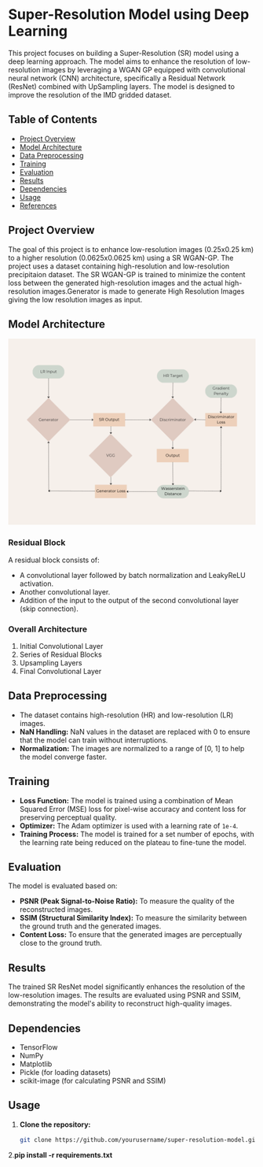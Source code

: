 # Super-Resolution Model using Deep Learning

This project focuses on building a Super-Resolution (SR) model using a deep learning approach. The model aims to enhance the resolution of low-resolution images by leveraging a WGAN GP equipped with convolutional neural network (CNN) architecture, specifically a Residual Network (ResNet) combined with UpSampling layers. The model is designed to improve the resolution of the IMD gridded dataset.

## Table of Contents
- [Project Overview](#project-overview)
- [Model Architecture](#model-architecture)
- [Data Preprocessing](#data-preprocessing)
- [Training](#training)
- [Evaluation](#evaluation)
- [Results](#results)
- [Dependencies](#dependencies)
- [Usage](#usage)
- [References](#references)

## Project Overview

The goal of this project is to enhance low-resolution images (0.25x0.25 km) to a higher resolution (0.0625x0.0625 km) using a SR WGAN-GP. The project uses a dataset containing high-resolution and low-resolution precipitaion dataset. The SR WGAN-GP is trained to minimize the content loss between the generated high-resolution images and the actual high-resolution images.Generator is made to generate High Resolution Images giving the low resolution images as input.

## Model Architecture
![Model Architecture](./Architecture_IMD.png)
### Residual Block
A residual block consists of:
- A convolutional layer followed by batch normalization and LeakyReLU activation.
- Another convolutional layer.
- Addition of the input to the output of the second convolutional layer (skip connection).

### Overall Architecture
1. Initial Convolutional Layer
2. Series of Residual Blocks
3. Upsampling Layers
4. Final Convolutional Layer

## Data Preprocessing

- The dataset contains high-resolution (HR) and low-resolution (LR) images.
- **NaN Handling:** NaN values in the dataset are replaced with 0 to ensure that the model can train without interruptions.
- **Normalization:** The images are normalized to a range of [0, 1] to help the model converge faster.

## Training

- **Loss Function:** The model is trained using a combination of Mean Squared Error (MSE) loss for pixel-wise accuracy and content loss for preserving perceptual quality.
- **Optimizer:** The Adam optimizer is used with a learning rate of `1e-4`.
- **Training Process:** The model is trained for a set number of epochs, with the learning rate being reduced on the plateau to fine-tune the model.

## Evaluation

The model is evaluated based on:
- **PSNR (Peak Signal-to-Noise Ratio):** To measure the quality of the reconstructed images.
- **SSIM (Structural Similarity Index):** To measure the similarity between the ground truth and the generated images.
- **Content Loss:** To ensure that the generated images are perceptually close to the ground truth.

## Results

The trained SR ResNet model significantly enhances the resolution of the low-resolution images. The results are evaluated using PSNR and SSIM, demonstrating the model's ability to reconstruct high-quality images.

## Dependencies

- TensorFlow
- NumPy
- Matplotlib
- Pickle (for loading datasets)
- scikit-image (for calculating PSNR and SSIM)

## Usage

1. **Clone the repository:**
   ```bash
   git clone https://github.com/yourusername/super-resolution-model.git
2.**pip install -r requirements.txt**
